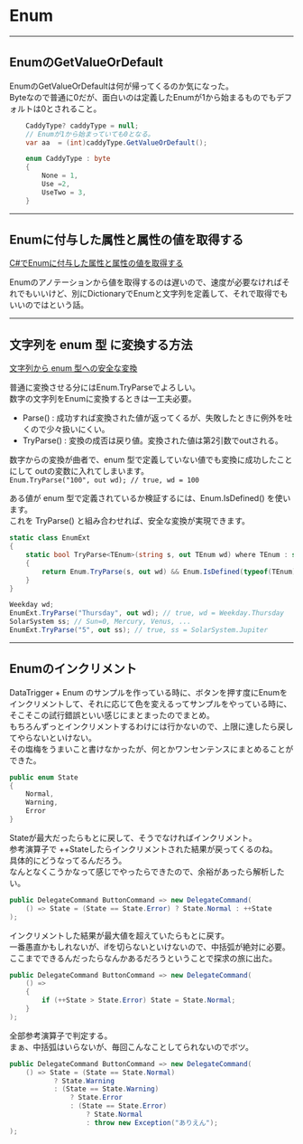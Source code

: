 # Enum

---

## EnumのGetValueOrDefault

EnumのGetValueOrDefaultは何が帰ってくるのか気になった。  
Byteなので普通に0だが、面白いのは定義したEnumが1から始まるものでもデフォルトは0とされること。  

``` C#
    CaddyType? caddyType = null;
    // Enumが1から始まっていても0となる。
    var aa  = (int)caddyType.GetValueOrDefault();

    enum CaddyType : byte
    {
        None = 1,
        Use =2,
        UseTwo = 3,
    }
```

---

## Enumに付与した属性と属性の値を取得する

[C#でEnumに付与した属性と属性の値を取得する](https://takap-tech.com/entry/2018/12/20/231234)  

Enumのアノテーションから値を取得するのは遅いので、速度が必要なければそれでもいいけど、別にDictionaryでEnumと文字列を定義して、それで取得でもいいのではという話。  

---

## 文字列を enum 型 に変換する方法

[文字列から enum 型への安全な変換](https://qiita.com/masaru/items/a44dc30bfc18aac95015)  

普通に変換させる分にはEnum.TryParseでよろしい。  
数字の文字列をEnumに変換するときは一工夫必要。  

- Parse() : 成功すれば変換された値が返ってくるが、失敗したときに例外を吐くので少々扱いにくい。  
- TryParse() : 変換の成否は戻り値。変換された値は第2引数でoutされる。  

数字からの変換が曲者で、enum 型で定義していない値でも変換に成功したことにして outの変数に入れてしまいます。  
`Enum.TryParse("100", out wd); // true, wd = 100`  

ある値が enum 型で定義されているか検証するには、Enum.IsDefined() を使います。  
これを TryParse() と組み合わせれば、安全な変換が実現できます。  

``` C#
static class EnumExt
{
    static bool TryParse<TEnum>(string s, out TEnum wd) where TEnum : struct
    {
        return Enum.TryParse(s, out wd) && Enum.IsDefined(typeof(TEnum), wd);
    }
}

Weekday wd;
EnumExt.TryParse("Thursday", out wd); // true, wd = Weekday.Thursday
SolarSystem ss; // Sun=0, Mercury, Venus, ...
EnumExt.TryParse("5", out ss); // true, ss = SolarSystem.Jupiter
```

---

## Enumのインクリメント

DataTrigger + Enum のサンプルを作っている時に、ボタンを押す度にEnumをインクリメントして、それに応じて色を変えるってサンプルをやっている時に、そこそこの試行錯誤といい感じにまとまったのでまとめ。  
もちろんずっとインクリメントするわけには行かないので、上限に達したら戻してやらないといけない。  
その塩梅をうまいこと書けなかったが、何とかワンセンテンスにまとめることができた。  

``` C#
public enum State
{
    Normal,
    Warning,
    Error
}
```

Stateが最大だったらもとに戻して、そうでなければインクリメント。  
参考演算子で ++Stateしたらインクリメントされた結果が戻ってくるのね。  
具体的にどうなってるんだろう。  
なんとなくこうかなって感じでやったらできたので、余裕があったら解析したい。  

``` C# : 最終的な形
public DelegateCommand ButtonCommand => new DelegateCommand(
    () => State = (State == State.Error) ? State.Normal : ++State
);
```

インクリメントした結果が最大値を超えていたらもとに戻す。  
一番愚直かもしれないが、ifを切らないといけないので、中括弧が絶対に必要。  
ここまでできるんだったらなんかあるだろうということで探求の旅に出た。

``` C# : ボツ1
public DelegateCommand ButtonCommand => new DelegateCommand(
    () =>
    {
        if (++State > State.Error) State = State.Normal;
    }
);
```

全部参考演算子で判定する。  
まぁ、中括弧はいらないが、毎回こんなことしてられないのでボツ。  

``` C# : ボツ2
public DelegateCommand ButtonCommand => new DelegateCommand(
    () => State = (State == State.Normal) 
           ? State.Warning 
           : (State == State.Warning)
               ? State.Error
               : (State == State.Error)
                   ? State.Normal
                   : throw new Exception("ありえん");
);

```
